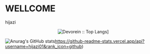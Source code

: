 # WELLCOME
hijazi
<p align="center">
<!-- <img alt="Devorein :: Profile Stats" src="https://github-readme-stats.vercel.app/api?username=odoomates&show_icons=true&theme=radical">  -->
<img alt="Devorein :: Top Langs]" src="https://github-readme-stats.vercel.app/api/top-langs/?username=hijazi01&langs_count=10&theme=merko&layout=compact&hide=html"> 
</p>

![Anurag's GitHub stats](https://github-readme-stats.vercel.app/api?username=hijazi01&rank_icon=github)https://github-readme-stats.vercel.app/api?username=hijazi01&rank_icon=github)

